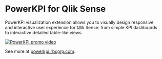# PowerKPI for Qlik Sense

PowerKPI visualization extension allows you to visually design responsive and interactive user experience for Qlik Sense: from simple KPI dashboards to interactive detailed table-like views.

[![PowerKPI promo video](https://img.youtube.com/vi/Ty3GUL3uzag/default.jpg)](https://youtu.be/Ty3GUL3uzag)


See more at [powerkpi.rbcgrp.com](https://powerkpi.rbcgrp.com).
